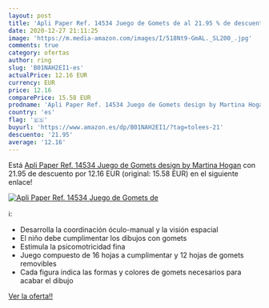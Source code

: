 ```yaml
---
layout: post
title: 'Apli Paper Ref. 14534 Juego de Gomets de al 21.95 % de descuento'
date: 2020-12-27 21:11:25
image: 'https://m.media-amazon.com/images/I/518Nt9-GmAL._SL200_.jpg'
comments: true
category: ofertas
author: ring
slug: 'B01NAH2EI1-es'
actualPrice: 12.16 EUR
currency: EUR
price: 12.16
comparePrice: 15.58 EUR
prodname: 'Apli Paper Ref. 14534 Juego de Gomets design by Martina Hogan'
country: 'es'
flag: '🇪🇸'
buyurl: 'https://www.amazon.es/dp/B01NAH2EI1/?tag=tolees-21'
descuento: '21.95'
average: '12.16'
---
```


Está [Apli Paper Ref. 14534 Juego de Gomets design by Martina Hogan](https://www.amazon.es/dp/B01NAH2EI1/?tag=tolees-21) con 21.95 de descuento por 12.16 EUR (original: 15.58 EUR) en el siguiente enlace!

[![Apli Paper Ref. 14534 Juego de Gomets de](https://m.media-amazon.com/images/I/518Nt9-GmAL._SL200_.jpg)](https://www.amazon.es/dp/B01NAH2EI1/?tag=tolees-21)

ℹ️:

- Desarrolla la coordinación óculo-manual y la visión espacial
- El niño debe cumplimentar los dibujos con gomets
- Estimula la psicomotricidad fina
- Juego compuesto de 16 hojas a cumplimentar y 12 hojas de gomets removibles
- Cada figura indica las formas y colores de gomets necesarios para acabar el dibujo

[Ver la oferta!!](https://www.amazon.es/dp/B01NAH2EI1/?tag=tolees-21)
